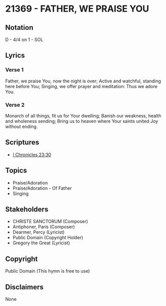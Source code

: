 # 21369 - FATHER, WE PRAISE YOU

## Notation

D - 4/4 on 1 - SOL

## Lyrics

### Verse 1

Father, we praise You, now the night is over; Active and watchful, standing here before You; Singing, we offer prayer and meditation: Thus we adore You.

### Verse 2

Monarch of all things, fit us for Your dwelling; Banish our weakness, health and wholeness sending; Bring us to heaven where Your saints united Joy without ending. 


## Scriptures

- [I Chronicles 23:30](https://www.biblegateway.com/passage/?search=I%20Chronicles%2023%3A30)

## Topics

- Praise/Adoration
- Praise/Adoration - Of Father
- Singing

## Stakeholders

- CHRISTE SANCTORUM (Composer)
- Antiphoner, Paris (Composer)
- Dearmer, Percy (Lyricist)
- Public Domain (Copyright Holder)
- Gregory the Great (Lyricist)

## Copyright

Public Domain
(This hymn is free to use)

## Disclaimers

None

